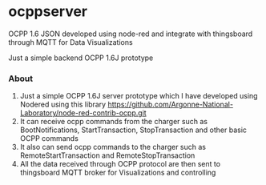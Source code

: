 ocppserver
==========

OCPP 1.6 JSON developed using node-red and integrate with thingsboard through MQTT for Data Visualizations

Just a simple backend OCPP 1.6J prototype

### About

1. Just a simple OCPP 1.6J server prototype which I have developed using Nodered using this library https://github.com/Argonne-National-Laboratory/node-red-contrib-ocpp.git
2. It can receive ocpp commands from the charger such as BootNotifications, StartTransaction, StopTransaction and other basic OCPP commands
3. It also can send ocpp commands to the charger such as RemoteStartTransaction and RemoteStopTransaction
4. All the data received through OCPP protocol are then sent to thingsboard MQTT broker for Visualizations and controlling 
